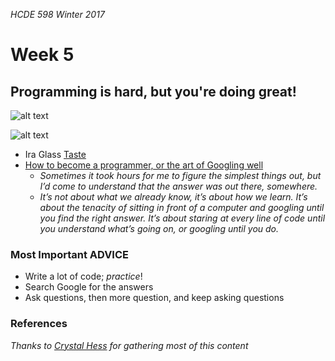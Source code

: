 _HCDE 598 Winter 2017_

# Week 5
## Programming is hard, but you're doing great!

![alt text][two-stages]

![alt text][your-plan]

* Ira Glass [Taste](https://vimeo.com/85040589)
* [How to become a programmer, or the art of Googling well](https://okepi.wordpress.com/2014/08/21/how-to-become-a-programmer-or-the-art-of-googling-well/)
	* _Sometimes it took hours for me to figure the simplest things out, but I’d come to understand that the answer was out there, somewhere._
	* _It’s not about what we already know, it’s about how we learn. It’s about the tenacity of sitting in front of a computer and googling until you find the right answer. It’s about staring at every line of code until you understand what’s going on, or googling until you do._

### Most Important ADVICE
* Write a lot of code; *practice*!
* Search Google for the answers
* Ask questions, then more question, and keep asking questions

### References
_Thanks to [Crystal Hess](https://www.linkedin.com/in/crystaljhess/) for gathering most of this content_

[two-stages]: https://github.com/susanev/uw-hcde-creative-computing/blob/master/lessons/week5/two_stages.png "Two Stages of Every Programmer"

[your-plan]: https://github.com/susanev/uw-hcde-creative-computing/blob/master/lessons/week5/your_plan.jpg "Your Plan vs Reality"

